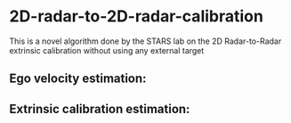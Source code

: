 # 2D-radar-to-2D-radar-calibration
This is a novel algorithm done by the STARS lab on the 2D Radar-to-Radar extrinsic calibration without using any external target


## Ego velocity estimation: 


## Extrinsic calibration estimation: 
